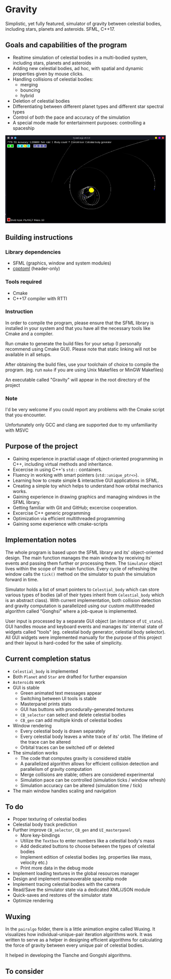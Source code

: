# Gravity
Simplistic, yet fully featured, simulator of gravity between celestial bodies, including stars, planets and asteroids.
SFML, C++17.

## Goals and capabilities of the program
* Realtime simulation of celestial bodies in a multi-bodied system, including stars, planets and asteroids
* Adding new celestial bodies, ad hoc, with spatial and dynamic properties given by mouse clicks.
* Handling collisions of celestial bodies:
	* merging
	* bouncing
	* hybrid
* Deletion of celestial bodies
* Differentiating between different planet types and different star spectral types
* Control of both the pace and accuracy of the simulation
* A special mode made for entertainment purposes: controlling a spaceship

![Demo](comments/demo.png)

## Building instructions
### Library dependencies
* SFML (graphics, window and system modules)
* [cpptoml](https://github.com/skystrife/cpptoml) (header-only)
### Tools required
* Cmake
* C++17 compiler with RTTI
### Instruction
In order to compile the program, please ensure that the SFML library is installed in your system and that you have all the necessary tools like Cmake and a compiler.

Run cmake to generate the build files for your setup (I personally recommend using Cmake GUI).
Please note that static linking will not be available in all setups.

After obtaining the build files, use your toolchain of choice to compile the program.
(eg. run `make` if you are using Unix Makefiles or MinGW Makefiles)

An executable called "Gravity" will appear in the root directory of the project

### Note
I'd be very welcome if you could report any problems with the Cmake script that you encounter.

Unfortunately only GCC and clang are supported due to my unfamiliarity with MSVC

## Purpose of the project
* Gaining experience in practial usage of object-oriented programming in C++, including virtual methods and inheritance.
* Excercise in using C++'s `std::` containers.
* Fluency in working with smart pointers (`std::unique_ptr<>`).
* Learning how to create simple & interactive GUI applications in SFML.
* Creating a simple toy which helps to understand how orbital mechanics works.
* Gaining experience in drawing graphics and managing windows in the SFML library.
* Getting familiar with Git and GitHub; excercise cooperation.
* Excercise C++ generic programming
* Optimization via efficient multithreaded programming
* Gaining some experience with cmake-scripts

## Implementation notes
The whole program is based upon the SFML library and its' object-oriented design.
The main function manages the main window by receiving its' events and passing them further or processing them. The `Simulator` object lives within the scope of the main function. 
Every cycle of refreshing the window calls the `tick()` method on the simulator to push the simulation forward in time.

Simulator holds a list of smart pointers to `Celestial_body` which can store various types of bodies (all of their types inherit from `Celestial_body` which is an abstract class). 
With current implementation, both collision detection and gravity computation is parallelized using our custom multithreaded algorithm called "Gonghsi" where a job-queue is implemented.

User input is processed by a separate GUI object (an instance of `UI_state`). 
GUI handles mouse and keyboard events and manages its' internal state of widgets called "tools" (eg. celestial body generator, celestial body selector).
All GUI widgets were implemented manually for the purpose of this project and their layout is hard-coded for the sake of simplicity.
## Current completion status
* `Celestial_body` is implemented
* Both `Planet` and `Star` are drafted for further expansion
* `Asteroid`s work
* GUI is stable
	* Green animated text messages appear
	* Switching between UI tools is stable
	* Masterpanel prints stats
	* GUI has buttons with procedurally-generated textures
	* `CB_selector` can select and delete celestial bodies
	* `CB_gen` can add multiple kinds of celestial bodies
* Window rendering
	* Every celestial body is drawn separately
	* Every celestial body leaves a white trace of its' orbit. The lifetime of the trace can be altered
	* Orbital traces can be switched off or deleted
* The simulation works
	* The code that computes gravity is considered stable
	* A parallelized algorithm allows for efficient collision detection and parallelism of gravity computation
	* Merge collisions are stable; others are considered experimental
	* Simulation pace can be controlled (simulation ticks / window refresh)
	* Simulation accuracy can be altered (simulation time / tick)
* The main window handles scaling and navigation
## To do
* Proper texturing of celestial bodies
* Celestial body track prediction
* Further improve `CB_selector`, `CB_gen` and `UI_masterpanel`
	* More key-bindings
	* Utilize the `Textbox` to enter numbers like a celestial body's mass
	* Add dedicated buttons to choose between the types of celestial bodies
	* Implement edition of celestial bodies (eg. properties like mass, velocity etc.)
	* Print more data in the debug mode
* Implement loading textures in the global resources manager
* Design and implement maneuverable spaceship mode
* Implement tracing celestial bodies with the camera
* Read/Save the simulator state via a dedicated XML/JSON module
* Quick-saves and restores of the simulator state
* Optimize rendering
## Wuxing
In the `pairalgo` folder, there is a little animation engine called Wuxing. It visualizes how individual-unique-pair iteration algorithms work. It was written to serve as a helper in designing efficient algorithms for calculating the force of gravity between every unique pair of celestial bodies.

It helped in developing the Tianche and Gongshi algorithms.


## To consider

